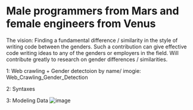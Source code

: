 # Male programmers from Mars and female engineers from Venus


The vision:
Finding a fundamental difference / similarity in the style of writing code between the genders.
Such a contribution can give effective code writing ideas to any of the genders or employers in the field.
Will contribute greatly to research on gender differences / similarities.

1: Web crawling + Gender detectoion by name/ imogie: Web_Crawling_Gender_Detection

2: Syntaxes

3: Modeling Data
                  ![image](https://user-images.githubusercontent.com/42816702/125208128-61959a00-e299-11eb-96ae-d0fc4379d6c8.png)
